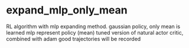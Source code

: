 # expand_mlp_only_mean
RL algorithm with mlp expanding method. 
gaussian policy, only mean is learned
mlp represent policy (mean)
tuned version of natural actor critic, combined with adam
good trajectories will be recorded
